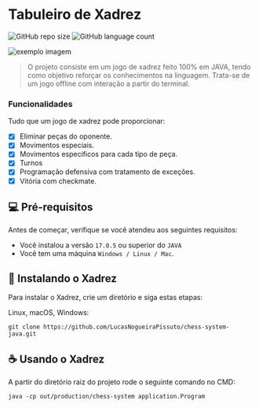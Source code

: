 # Tabuleiro de Xadrez

<!---Esses são exemplos. Veja https://shields.io para outras pessoas ou para personalizar este conjunto de escudos. Você pode querer incluir dependências, status do projeto e informações de licença aqui--->

![GitHub repo size](https://img.shields.io/github/repo-size/iuricode/README-template?style=for-the-badge)
![GitHub language count](https://img.shields.io/github/languages/count/iuricode/README-template?style=for-the-badge)

<img src="exemplo-image.png" alt="exemplo imagem">

> O projeto consiste em um jogo de xadrez feito 100% em JAVA, tendo como objetivo reforçar os conhecimentos na linguagem. Trata-se de um jogo offline com interação a partir do terminal.

### Funcionalidades

Tudo que um jogo de xadrez pode proporcionar:

- [x] Eliminar peças do oponente.
- [x] Movimentos especiais.
- [x] Movimentos especificos para cada tipo de peça.
- [x] Turnos
- [x] Programação defensiva com tratamento de exceções. 
- [x] Vitória com checkmate.

## 💻 Pré-requisitos

Antes de começar, verifique se você atendeu aos seguintes requisitos:
<!---Estes são apenas requisitos de exemplo. Adicionar, duplicar ou remover conforme necessário--->
* Você instalou a versão `17.0.5` ou superior do `JAVA`
* Você tem uma máquina `Windows / Linux / Mac`.

## 🚀 Instalando o Xadrez

Para instalar o Xadrez, crie um diretório e siga estas etapas:

Linux, macOS, Windows:
```
git clone https://github.com/LucasNogueiraPissuto/chess-system-java.git
```

## ☕ Usando o Xadrez

A partir do diretório raiz do projeto rode o seguinte comando no CMD:

```
java -cp out/production/chess-system application.Program

```
